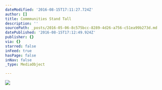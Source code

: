 ```yaml
---
dateModified: '2016-08-15T17:11:27.724Z'
author: []
title: Commmunities Stand Tall
description: ''
sourcePath: _posts/2016-05-06-8c575bcc-8289-4d26-a756-c51ea99b273d.md
datePublished: '2016-08-15T17:12:49.924Z'
publisher: {}
via: {}
starred: false
inFeed: true
hasPage: false
inNav: false
_type: MediaObject

---
```

![](https://the-grid-user-content.s3-us-west-2.amazonaws.com/a7825ac7-4b0c-4620-be02-d7315d9eabff.jpg)